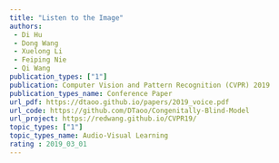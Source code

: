 ```yaml
---  
title: "Listen to the Image"  
authors:  
 - Di Hu 
 - Dong Wang  
 - Xuelong Li  
 - Feiping Nie  
 - Qi Wang  
publication_types: ["1"]  
publication: Computer Vision and Pattern Recognition (CVPR) 2019   
publication_types_name: Conference Paper  
url_pdf: https://dtaoo.github.io/papers/2019_voice.pdf  
url_code: https://github.com/DTaoo/Congenitally-Blind-Model  
url_project: https://redwang.github.io/CVPR19/  
topic_types: ["1"]
topic_types_name: Audio-Visual Learning
rating : 2019_03_01
---  
```

